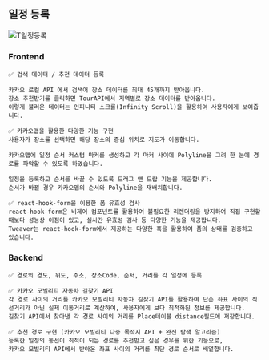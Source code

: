 ## 일정 등록

![T일정등록](https://github.com/ValueWith/.github/assets/110911811/7674c389-71f8-4691-9fdc-9c8d17fe34b7)

### Frontend

```
✅ 검색 데이터 / 추천 데이터 등록

카카오 로컬 API 에서 검색어 장소 데이터를 최대 45개까지 받아옵니다.
장소 추천받기를 클릭하면 TourAPI에서 지역별로 장소 데이터를 받아옵니다.
이렇게 불러온 데이터는 인피니티 스크롤(Infinity Scroll)을 활용하여 사용자에게 보여줍니다.
```

```
✅ 카카오맵을 활용한 다양한 기능 구현
사용자가 장소를 선택하면 해당 장소의 중심 위치로 지도가 이동합니다.

카카오맵에 일정 순서 커스텀 마커를 생성하고 각 마커 사이에 Polyline을 그려 한 눈에 경로를 파악할 수 있도록 하였습니다.

일정을 등록하고 순서를 바꿀 수 있도록 드래그 앤 드랍 기능을 제공합니다.
순서가 바뀔 경우 카카오맵의 순서와 Polyline을 재배치합니다.
```

```
✅ react-hook-form을 이용한 폼 유효성 검사
react-hook-form은 비제어 컴포넌트를 활용하여 불필요한 리렌더링을 방지하여 직접 구현할 때보다 성능상 이점이 있고, 실시간 유효성 검사 등 다양한 기능을 제공합니다.
Tweaver는 react-hook-form에서 제공하는 다양한 훅을 활용하여 폼의 상태를 검증하고 있습니다.
```

### Backend

```
✅ 경로의 경도, 위도, 주소, 장소Code, 순서, 거리를 각 일정에 등록
```

```
✅ 카카오 모빌리티 자동차 길찾기 API
각 경로 사이의 거리를 카카오 모빌리티 자동차 길찾기 API를 활용하여 단순 좌표 사이의 직선거리가 아닌 실제 이동거리로 계산하여, 사용자에게 보다 최적화된 정보를 제공합니다.
길찾기 API에서 찾아낸 각 경로 사이의 거리를 Place테이블 distance필드에 저장합니다.
```

```
✅ 추천 경로 구현 (카카오 모빌리티 다중 목적지 API + 완전 탐색 알고리즘)
등록한 일정의 동선이 최적이 되는 경로를 추천받고 싶은 경우를 위한 기능으로,
카카오 모빌리티 API에서 받아온 좌표 사이의 거리를 최단 경로 순서로 배열합니다.
```
